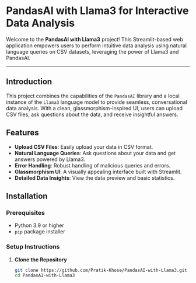 # PandasAI with Llama3 for Interactive Data Analysis

Welcome to the **PandasAI with Llama3** project! This Streamlit-based web application empowers users to perform intuitive data analysis using natural language queries on CSV datasets, leveraging the power of Llama3 and PandasAI.

---

## Introduction

This project combines the capabilities of the `PandasAI` library and a local instance of the `Llama3` language model to provide seamless, conversational data analysis. With a clean, glassmorphism-inspired UI, users can upload CSV files, ask questions about the data, and receive insightful answers.

## Features

- **Upload CSV Files**: Easily upload your data in CSV format.
- **Natural Language Queries**: Ask questions about your data and get answers powered by Llama3.
- **Error Handling**: Robust handling of malicious queries and errors.
- **Glassmorphism UI**: A visually appealing interface built with Streamlit.
- **Detailed Data Insights**: View the data preview and basic statistics.

## Installation

### Prerequisites

- Python 3.9 or higher
- `pip` package installer

### Setup Instructions

1. **Clone the Repository**

   ```bash
   git clone https://github.com/Pratik-Khose/PandasAI-with-Llama3.git
   cd PandasAI-with-Llama3
